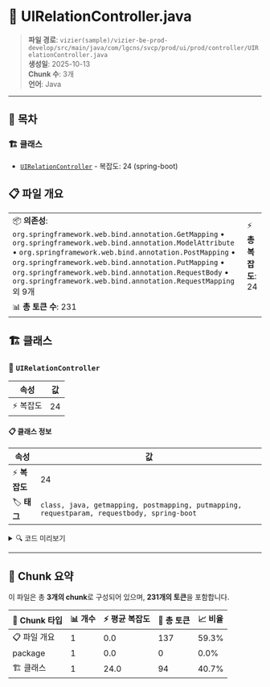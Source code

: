 # 📄 UIRelationController.java

> **파일 경로**: `vizier(sample)/vizier-be-prod-develop/src/main/java/com/lgcns/svcp/prod/ui/prod/controller/UIRelationController.java`  
> **생성일**: 2025-10-13  
> **Chunk 수**: 3개  
> **언어**: Java
---

## 📑 목차

### 🏗️ 클래스
- [`UIRelationController`](#class-uirelationcontroller) - 복잡도: 24 (spring-boot)

## 📋 파일 개요

| | |
|--|--|
| 📦 **의존성**: `org.springframework.web.bind.annotation.GetMapping` • `org.springframework.web.bind.annotation.ModelAttribute` • `org.springframework.web.bind.annotation.PostMapping` • `org.springframework.web.bind.annotation.PutMapping` • `org.springframework.web.bind.annotation.RequestBody` • `org.springframework.web.bind.annotation.RequestMapping` 외 9개 | ⚡ **총 복잡도**: 24 |
| 📊 **총 토큰 수**: 231 |  |



## 🏗️ 클래스

### <a id="class-uirelationcontroller"></a>🎯 `UIRelationController`

| 속성 | 값 |
|------|----|
| ⚡ 복잡도 | 24 |



#### 📋 클래스 정보

| 속성 | 값 |
|------|----|
| ⚡ **복잡도** | 24 || 📍 **라인 범위** | 25-25 |
| 🏷️ **태그** | `class, java, getmapping, postmapping, putmapping, requestparam, requestbody, spring-boot` || 🏗️ **프레임워크** | `spring-boot` |

<details>
<summary>🔍 코드 미리보기</summary>

```java
public class UIRelationController {
	private final UIRelationService uiRelationService;

	@GetMapping(value = "/search/advanced")
	@Operation(summary = "Retrieve advanced list of relations", description = "Fetches a filtered list of relations based on advanced search criteria.")
	public PageResult<?> retrieveRelationsAdvanced(@ModelAttribute SearchAdvancedReq searchAdvancedReq) {
		return uiRelationService.retrieveRelationsAdvanced(searchAdvancedReq);
	}

	@GetMapping("/create-info")
	@Operation(summary = "Get full realtion creation info")
	public ItemMappingDetailDto retrieveRelationCreateInfo(@RequestParam String itemCode,
			@RequestParam(required = false, defaultValue = "en") String language) {
		return uiRelationService.retrieveRelationCreateInfo(itemCode, language);
	}

	@PostMapping...
```

**Chunk 정보**
- 🆔 **ID**: `da858c9d9680`
- 📍 **라인**: 25-25
- 📊 **토큰**: 94
- 🏷️ **태그**: `class, java, getmapping, postmapping, putmapping...`

</details>

---





## 🧩 Chunk 요약

이 파일은 총 **3개의 chunk**로 구성되어 있으며, **231개의 토큰**을 포함합니다.

| 🧩 Chunk 타입 | 📊 개수 | ⚡ 평균 복잡도 | 📝 총 토큰 | 📈 비율 |
|---------------|--------|-------------|----------|--------|
| 📋 파일 개요 | 1 | 0.0 | 137 | 59.3% |
| package | 1 | 0.0 | 0 | 0.0% |
| 🏗️ 클래스 | 1 | 24.0 | 94 | 40.7% |


